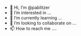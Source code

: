 - 👋 Hi, I’m @pablitzer
- 👀 I’m interested in ...
- 🌱 I’m currently learning ...
- 💞️ I’m looking to collaborate on ...
- 📫 How to reach me ....

<!---
pablitzer/pablitzer is a ✨ special ✨ repository because its `README.md` (this file) appears on your GitHub profile.
You can click the Preview link to take a look at your changes.
--->
